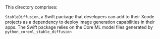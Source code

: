 This directory comprises:

`StableDiffusion`, a Swift package that developers can add to their Xcode projects as a dependency
to deploy image generation capabilities in their apps. The Swift package relies on the Core ML model files
generated by `python_coreml_stable_diffusion`
